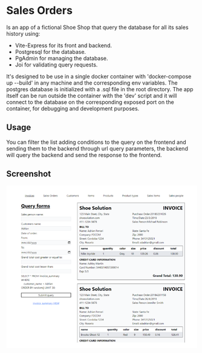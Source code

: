 # Sales Orders

Is an app of a fictional Shoe Shop that query the database for all its sales history using:

- Vite-Express for its front and backend.
- Postgresql for the database.
- PgAdmin for managing the database.
- Joi for validating query requests.

It's designed to be use in a single docker container with 'docker-compose up --build' in any machine and the corresponding env variables.
The postgres database is initialized with a .sql file in the root directory.
The app itself can be run outside the container with the 'dev' script and it will connect to the database on the corresponding exposed port on the container, for debugging and development purposes.

## Usage

You can filter the list adding conditions to the query on the frontend and sending them to the backend through url query parameters, the backend will query the backend and send the response to the frontend.

## Screenshot

<div>
    <img src="./public/screenshot1.png" /> 
</div>

